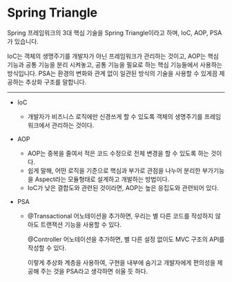 # Spring Triangle

Spring 프레임워크의 3대 핵심 기술을 Spring Triangle이라고 하며, IoC, AOP, PSA가 있습니다.

IoC는 객체의 생명주기를 개발자가 아닌 프레임워크가 관리하는 것이고, AOP는 핵심 기능과 공통 기능을 분리 시켜놓고, 공통 기능을 필요로 하는 핵심 기능들에서 사용하는 방식입니다. PSA는 환경의 변화와 관계 없이 일관된 방식의 기술을 사용할 수 있게끔 제공하는 추상화 구조를 말합니다.

___

+ IoC

  + 개발자가 비즈니스 로직에만 신경쓰게 할 수 있도록 객체의 생명주기를 프레임워크에서 관리하는 것이다.

+ AOP 

  + AOP는 중복을 줄여서 적은 코드 수정으로 전체 변경을 할 수 있도록 하는 것이다.
  + 쉽게 말해, 어떤 로직을 기준으로 핵심과 부가로 관점을 나누어 분리한 부가기능을 Aspect라는 모듈형태로 설계하고 개발하는 방법이다.
  + IoC가 낮은 결합도와 관련된 것이라면, AOP는 높은 응집도와 관련되어 있다.

+ PSA 

  + @Transactional 어노테이션을 추가하면, 우리는 별 다른 코드를 작성하지 않아도 트랜잭션 기능을 사용할 수 있다.

    @Controller 어노테이션을 추가하면, 별 다른 설정 없이도 MVC 구조의 API를 작성할 수 있다.

    이렇게 추상화 계층을 사용하여, 구현을 내부에 숨기고 개발자에게 편의성을 제공해 주는 것을 PSA라고 생각하면 쉬울 듯 하다.